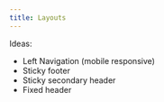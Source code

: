 ```yaml
---
title: Layouts
---
```


Ideas:

- Left Navigation (mobile responsive)
- Sticky footer
- Sticky secondary header
- Fixed header